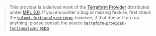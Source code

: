 > This provider is a derived work of the [Terraform Provider](https://github.com/terraform-providers/terraform-provider-fortianalyzer)
> distributed under [MPL 2.0](https://www.mozilla.org/en-US/MPL/2.0/). If you encounter a bug or missing feature,
> first check the [`pulumi-fortianalyzer` repo](/issues); however, if that doesn't turn up anything,
> please consult the source [`terraform-provider-fortianalyzer` repo](https://github.com/terraform-providers/terraform-provider-fortianalyzer/issues).
